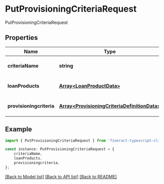 # PutProvisioningCriteriaRequest

PutProvisioningCriteriaRequest

## Properties

Name | Type | Description | Notes
------------ | ------------- | ------------- | -------------
**criteriaName** | **string** |  | [optional] [default to undefined]
**loanProducts** | [**Array&lt;LoanProductData&gt;**](LoanProductData.md) |  | [optional] [default to undefined]
**provisioningcriteria** | [**Array&lt;ProvisioningCriteriaDefinitionData&gt;**](ProvisioningCriteriaDefinitionData.md) |  | [optional] [default to undefined]

## Example

```typescript
import { PutProvisioningCriteriaRequest } from 'fineract-typescript-client';

const instance: PutProvisioningCriteriaRequest = {
    criteriaName,
    loanProducts,
    provisioningcriteria,
};
```

[[Back to Model list]](../README.md#documentation-for-models) [[Back to API list]](../README.md#documentation-for-api-endpoints) [[Back to README]](../README.md)
